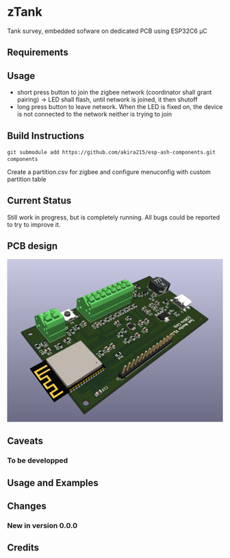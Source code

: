 # zTank
Tank survey, embedded sofware on dedicated PCB using ESP32C6 µC

## Requirements

## Usage
 - short press button to join the zigbee network (coordinator shall grant pairing) -> LED shall flash, until network is joined, it then shutoff
  - long press button to leave network. When the LED is fixed on, the device is not connected to the network neither is trying to join


## Build Instructions

```
git submodule add https://github.com/akira215/esp-ash-components.git components
```
Create a partition.csv for zigbee and configure menuconfig with custom partition table

## Current Status

Still work in progress, but is completely running. All bugs 
could be reported to try to improve it.

## PCB design

![Alt text](PCB/screenshot/TankMonitorV1_1.png?raw=true "3D view of PCB board")

## Caveats

### To be developped



## Usage and Examples



## Changes

### New in version 0.0.0


## Credits


